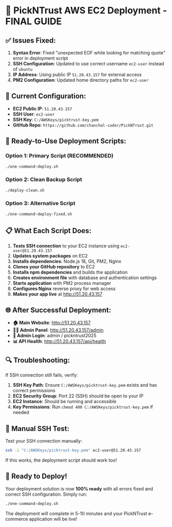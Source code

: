 # 🚀 PickNTrust AWS EC2 Deployment - FINAL GUIDE

## ✅ Issues Fixed:

1. **Syntax Error**: Fixed "unexpected EOF while looking for matching quote" error in deployment script
2. **SSH Configuration**: Updated to use correct username `ec2-user` instead of `ubuntu`
3. **IP Address**: Using public IP `51.20.43.157` for external access
4. **PM2 Configuration**: Updated home directory paths for `ec2-user`

## 🔧 Current Configuration:

- **EC2 Public IP**: `51.20.43.157`
- **SSH User**: `ec2-user`
- **SSH Key**: `C:/AWSKeys/picktrust-key.pem`
- **GitHub Repo**: `https://github.com/chanchal-coder/PickNTrust.git`

## 🚀 Ready-to-Use Deployment Scripts:

### Option 1: Primary Script (RECOMMENDED)
```bash
./one-command-deploy.sh
```

### Option 2: Clean Backup Script
```bash
./deploy-clean.sh
```

### Option 3: Alternative Script
```bash
./one-command-deploy-fixed.sh
```

## 📋 What Each Script Does:

1. **Tests SSH connection** to your EC2 instance using `ec2-user@51.20.43.157`
2. **Updates system packages** on EC2
3. **Installs dependencies**: Node.js 18, Git, PM2, Nginx
4. **Clones your GitHub repository** to EC2
5. **Installs npm dependencies** and builds the application
6. **Creates environment file** with database and authentication settings
7. **Starts application** with PM2 process manager
8. **Configures Nginx** reverse proxy for web access
9. **Makes your app live** at http://51.20.43.157

## 🌐 After Successful Deployment:

- **🏠 Main Website**: http://51.20.43.157
- **👨‍💼 Admin Panel**: http://51.20.43.157/admin
- **🔑 Admin Login**: admin / pickntrust2025
- **📊 API Health**: http://51.20.43.157/api/health

## 🔍 Troubleshooting:

If SSH connection still fails, verify:

1. **SSH Key Path**: Ensure `C:/AWSKeys/picktrust-key.pem` exists and has correct permissions
2. **EC2 Security Group**: Port 22 (SSH) should be open to your IP
3. **EC2 Instance**: Should be running and accessible
4. **Key Permissions**: Run `chmod 400 C:/AWSKeys/picktrust-key.pem` if needed

## 🎯 Manual SSH Test:

Test your SSH connection manually:
```bash
ssh -i "C:/AWSKeys/picktrust-key.pem" ec2-user@51.20.43.157
```

If this works, the deployment script should work too!

## 🎉 Ready to Deploy!

Your deployment solution is now **100% ready** with all errors fixed and correct SSH configuration. Simply run:

```bash
./one-command-deploy.sh
```

The deployment will complete in 5-10 minutes and your PickNTrust e-commerce application will be live!
